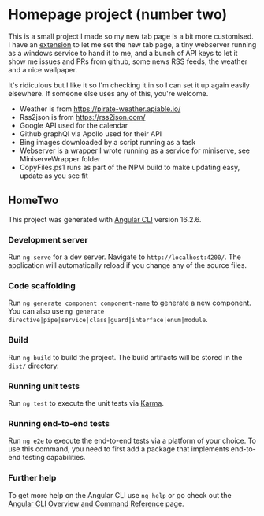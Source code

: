# Homepage project (number two)

This is a small project I made so my new tab page is a bit more customised. I have an [extension](https://chrome.google.com/webstore/detail/custom-new-tab-url/mmjbdbjnoablegbkcklggeknkfcjkjiav) to let me set the new tab page, a tiny webserver running as a windows service to hand it to me, and a bunch of API keys to let it show me issues and PRs from github, some news RSS feeds, the weather and a nice wallpaper.

It's ridiculous but I like it so I'm checking it in so I can set it up again easily elsewhere. If someone else uses any of this, you're welcome.

* Weather is from https://pirate-weather.apiable.io/
* Rss2json is from https://rss2json.com/
* Google API used for the calendar
* Github graphQl via Apollo used for their API
* Bing images downloaded by a script running as a task
* Webserver is a wrapper I wrote running as a service for miniserve, see MiniserveWrapper folder
* CopyFiles.ps1 runs as part of the NPM build to make updating easy, update as you see fit


## HomeTwo

This project was generated with [Angular CLI](https://github.com/angular/angular-cli) version 16.2.6.

### Development server

Run `ng serve` for a dev server. Navigate to `http://localhost:4200/`. The application will automatically reload if you change any of the source files.

### Code scaffolding

Run `ng generate component component-name` to generate a new component. You can also use `ng generate directive|pipe|service|class|guard|interface|enum|module`.

### Build

Run `ng build` to build the project. The build artifacts will be stored in the `dist/` directory.

### Running unit tests

Run `ng test` to execute the unit tests via [Karma](https://karma-runner.github.io).

### Running end-to-end tests

Run `ng e2e` to execute the end-to-end tests via a platform of your choice. To use this command, you need to first add a package that implements end-to-end testing capabilities.

### Further help

To get more help on the Angular CLI use `ng help` or go check out the [Angular CLI Overview and Command Reference](https://angular.io/cli) page.
